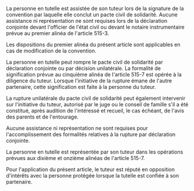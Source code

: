 La personne en tutelle est assistée de son tuteur lors de la signature de la convention par laquelle elle conclut un pacte civil de solidarité. Aucune assistance ni représentation ne sont requises lors de la déclaration conjointe devant l'officier de l'état civil ou devant le notaire instrumentaire prévue au premier alinéa de l'article 515-3.

Les dispositions du premier alinéa du présent article sont applicables en cas de modification de la convention.

La personne en tutelle peut rompre le pacte civil de solidarité par déclaration conjointe ou par décision unilatérale. La formalité de signification prévue au cinquième alinéa de l'article 515-7 est opérée à la diligence du tuteur. Lorsque l'initiative de la rupture émane de l'autre partenaire, cette signification est faite à la personne du tuteur.

La rupture unilatérale du pacte civil de solidarité peut également intervenir sur l'initiative du tuteur, autorisé par le juge ou le conseil de famille s'il a été constitué, après audition de l'intéressé et recueil, le cas échéant, de l'avis des parents et de l'entourage.

Aucune assistance ni représentation ne sont requises pour l'accomplissement des formalités relatives à la rupture par déclaration conjointe.

La personne en tutelle est représentée par son tuteur dans les opérations prévues aux dixième et onzième alinéas de l'article 515-7.

Pour l'application du présent article, le tuteur est réputé en opposition d'intérêts avec la personne protégée lorsque la tutelle est confiée à son partenaire.
